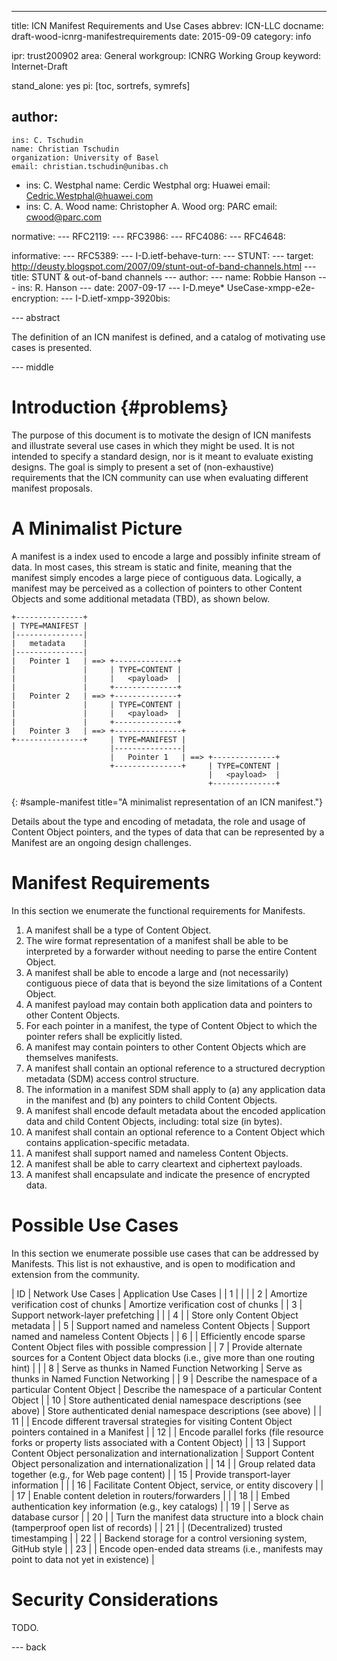 ---
title: ICN Manifest Requirements and Use Cases
abbrev: ICN-LLC
docname: draft-wood-icnrg-manifestrequirements
date: 2015-09-09
category: info

ipr: trust200902
area: General
workgroup: ICNRG Working Group
keyword: Internet-Draft

stand_alone: yes
pi: [toc, sortrefs, symrefs]

author:
 -
    ins: C. Tschudin
    name: Christian Tschudin
    organization: University of Basel
    email: christian.tschudin@unibas.ch
 -
    ins: C. Westphal
    name: Cerdic Westphal
    org: Huawei
    email: Cedric.Westphal@huawei.com
 -
   ins: C. A. Wood
   name: Christopher A. Wood
   org: PARC
   email: cwood@parc.com

normative:
---  RFC2119:
---  RFC3986:
---  RFC4086:
---  RFC4648:

informative:
---  RFC5389:
---  I-D.ietf-behave-turn:
---  STUNT:
---    target: http://deusty.blogspot.com/2007/09/stunt-out-of-band-channels.html
---    title: STUNT & out-of-band channels
---    author:
---      name: Robbie Hanson
---      ins: R. Hanson
---    date: 2007-09-17
---  I-D.meye* UseCase-xmpp-e2e-encryption:
---  I-D.ietf-xmpp-3920bis:

--- abstract

The definition of an ICN manifest is defined, and a catalog of motivating use
cases is presented.

--- middle

Introduction        {#problems}
============

The purpose of this document is to motivate the design of ICN manifests and
illustrate several use cases in which they might be used. It is not intended
to specify a standard design, nor is it meant to evaluate existing designs.
The goal is simply to present a set of (non-exhaustive) requirements that the ICN
community can use when evaluating different manifest proposals.

A Minimalist Picture
====================

A manifest is a index used to encode a large and possibly infinite stream of
data. In most cases, this stream is static and finite, meaning that the manifest
simply encodes a large piece of contiguous data. Logically, a manifest may be perceived as
a collection of pointers to other Content Objects and some additional metadata (TBD),
as shown below.

~~~
+---------------+
| TYPE=MANIFEST |
|---------------|
|   metadata    |
|---------------|
|   Pointer 1   | ==> +--------------+
|               |     | TYPE=CONTENT |
|               |     |   <payload>  |
|               |     +--------------+
|   Pointer 2   | ==> +--------------+
|               |     | TYPE=CONTENT |
|               |     |   <payload>  |
|               |     +--------------+
|   Pointer 3   | ==> +---------------+
+---------------+     | TYPE=MANIFEST |
                      |---------------|
                      |   Pointer 1   | ==> +--------------+
                      +---------------+     | TYPE=CONTENT |
                                            |   <payload>  |
                                            +--------------+
~~~
{: #sample-manifest title="A minimalist representation of an ICN manifest."}

Details about the type and encoding of metadata, the role and usage of Content
Object pointers, and the types of data that can be represented by a Manifest are
an ongoing design challenges.

Manifest Requirements
=====================

In this section we enumerate the functional requirements for Manifests.

1. A manifest shall be a type of Content Object.
2. The wire format representation of a manifest shall be able to be interpreted by a forwarder without needing to parse the entire Content Object.
3. A manifest shall be able to encode a large and (not necessarily) contiguous piece of data that is beyond the size limitations of a Content Object.
4. A manifest payload may contain both application data and pointers to other Content Objects.
5. For each pointer in a manifest, the type of Content Object to which the pointer refers shall be explicitly listed.
6. A manifest may contain pointers to other Content Objects which are themselves manifests.
7. A manifest shall contain an optional reference to a structured decryption metadata (SDM) access control structure.
8. The information in a manifest SDM shall apply to (a) any application data in the manifest and (b) any pointers to child Content Objects.
9. A manifest shall encode default metadata about the encoded application data and child Content Objects, including: total size (in bytes).
10. A manifest shall contain an optional reference to a Content Object which contains application-specific metadata.
11. A manifest shall support named and nameless Content Objects.
12. A manifest shall be able to carry cleartext and ciphertext payloads.
13. A manifest shall encapsulate and indicate the presence of encrypted data.

Possible Use Cases
==================

In this section we enumerate possible use cases that can be addressed by Manifests.
This list is not exhaustive, and is open to modification and extension from the
community.

| ID | Network Use Cases        | Application Use Cases       |
| 1 | | |
| 2 | Amortize verification cost of chunks | Amortize verification cost of chunks |
| 3 | Support network-layer prefetching |  |
| 4 | | Store only Content Object metadata |
| 5 | Support named and nameless Content Objects | Support named and nameless Content Objects |
| 6 | | Efficiently encode sparse Content Object files with possible compression |
| 7 | Provide alternate sources for a Content Object data blocks (i.e., give more than one routing hint) | |
| 8 | Serve as thunks in Named Function Networking | Serve as thunks in Named Function Networking |
| 9 | Describe the namespace of a particular Content Object | Describe the namespace of a particular Content Object |
| 10 | Store authenticated denial namespace descriptions (see above) | Store authenticated denial namespace descriptions (see above) |
| 11 | | Encode different traversal strategies for visiting Content Object pointers contained in a Manifest |
| 12 | | Encode parallel forks (file resource forks or property lists associated with a Content Object) |
| 13 | Support Content Object personalization and internationalization | Support Content Object personalization and internationalization |
| 14 | | Group related data together (e.g., for Web page content) |
| 15 | Provide transport-layer information | |
| 16 | Facilitate Content Object, service, or entity discovery | |
| 17 | Enable content deletion in routers/forwarders | |
| 18 | | Embed authentication key information (e.g., key catalogs) |
| 19 | | Serve as database cursor |
| 20 | | Turn the manifest data structure into a block chain (tamperproof open list of records) |
| 21 | | (Decentralized) trusted timestamping |
| 22 | | Backend storage for a control versioning system, GitHub style |
| 23 | | Encode open-ended data streams (i.e., manifests may point to data not yet in existence) |

Security Considerations
=======================

TODO.

--- back
